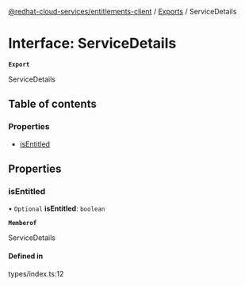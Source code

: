 [@redhat-cloud-services/entitlements-client](../README.md) / [Exports](../modules.md) / ServiceDetails

# Interface: ServiceDetails

**`Export`**

ServiceDetails

## Table of contents

### Properties

- [isEntitled](ServiceDetails.md#isentitled)

## Properties

### isEntitled

• `Optional` **isEntitled**: `boolean`

**`Memberof`**

ServiceDetails

#### Defined in

types/index.ts:12
